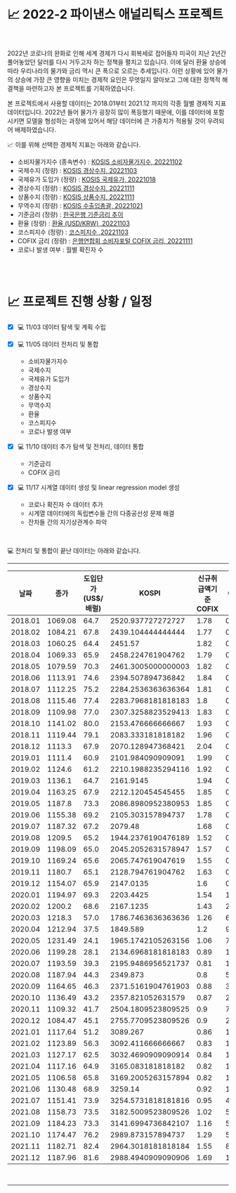 # 📈 2022-2 파이낸스 애널리틱스 프로젝트  

<br>  

 2022년 코로나의 완화로 인해 세계 경제가 다시 회복세로 접어들자 미국이 지난 2년간 풀어놓았던 달러를 다시 거두고자 하는 정책을 펼치고 있습니다. 이에 달러 환율 상승에 따라 우리나라의 물가와 금리 역시 큰 폭으로 오르는 추세입니다. 이런 상황에 있어 물가의 상승에 가장 큰 영향을 미치는 경제적 요인은 무엇일지 알아보고 그에 대한 정책적 해결책을 마련하고자 본 프로젝트를 기획하였습니다.<br>  
 
 본 프로젝트에서 사용할 데이터는 2018.01부터 2021.12 까지의 각종 월별 경제적 지표 데이터입니다. 2022년 들어 물가가 굉장히 많이 폭등했기 때문에, 이를 데이터에 포함시키면 모델을 형성하는 과정에 있어서 해당 데이터에 큰 가중치가 적용될 것이 우려되어 배제하였습니다.<br>  
 
 
📈 이를 위해 선택한 경제적 지표는 아래와 같습니다.  

  - 소비자물가지수 (종속변수) : [KOSIS 소비자물가지수, 20221102](https://kosis.kr/statHtml/statHtml.do?orgId=101&tblId=DT_1J20003&vw_cd=MT_ZTITLE&list_id=P2_6&seqNo=&lang_mode=ko&language=kor&obj_var_id=&itm_id=&conn_path=MT_ZTITLE)
  - 국제수지 (정량) : [KOSIS 경상수지, 20221103](https://kosis.kr/statHtml/statHtml.do?orgId=301&tblId=DT_301Y013&vw_cd=MT_ZTITLE&list_id=S2_301008_001&seqNo=&lang_mode=ko&language=kor&obj_var_id=&itm_id=&conn_path=MT_ZTITLE)
  - 국제유가 도입가 (정량) : [KOSIS 국제유가, 20221018](https://kosis.kr/statHtml/statHtml.do?orgId=392&tblId=DT_AA123&vw_cd=MT_ZTITLE&list_id=T_21&seqNo=&lang_mode=ko&language=kor&obj_var_id=&itm_id=&conn_path=MT_ZTITLE)
  - 경상수지 (정량) : [KOSIS 경상수지, 20221111](https://kosis.kr/statHtml/statHtml.do?orgId=301&tblId=DT_301Y017&vw_cd=MT_ZTITLE&list_id=S2_301008_001&seqNo=&lang_mode=ko&language=kor&obj_var_id=&itm_id=&conn_path=MT_ZTITLE)
  - 상품수지 (정량) : [KOSIS 상품수지, 20221111](https://kosis.kr/statHtml/statHtml.do?orgId=301&tblId=DT_301Y017&vw_cd=MT_ZTITLE&list_id=S2_301008_001&seqNo=&lang_mode=ko&language=kor&obj_var_id=&itm_id=&conn_path=MT_ZTITLE)
  - 무역수지 (정량) : [KOSIS 수출입총괄, 20221021](https://kosis.kr/statHtml/statHtml.do?orgId=134&tblId=DT_134001_001&vw_cd=MT_ZTITLE&list_id=&scrId=&seqNo=&lang_mode=ko&obj_var_id=&itm_id=&conn_path=E1&docId=0388621915&markType=S&itmNm=%EC%A0%84%EA%B5%AD)
  - 기준금리 (정량) : [한국은행 기준금리 추이](https://www.bok.or.kr/portal/singl/baseRate/list.do?dataSeCd=01&menuNo=200643)
  - 환율 (정량) : [환율 (USD/KRW) ,20221103](https://kr.investing.com/currencies/usd-krw-historical-data)
  - 코스피지수 (정량) : [코스피지수 ,20221103](https://kr.investing.com/indices/kospi-historical-data)
  - COFIX 금리 (정량) : [은행연합회 소비자포털 COFIX 금리, 20221111](https://portal.kfb.or.kr/fingoods/cofix.php)
  - 코로나 발생 여부 : 월별 확진자 수  
<br>  
<br>  

# 📈 프로젝트 진행 상황 / 일정  

- [x] 💻 11/03 데이터 탐색 및 계획 수립<br>  
  
- [x] 💻 11/05 데이터 전처리 및 통합  
  - 소비자물가지수  
  - 국제수지  
  - 국제유가 도입가  
  - 경상수지  
  - 상품수지  
  - 무역수지  
  - 환율  
  - 코스피지수  
  - 코로나 발생 여부<br>  
  
- [x] 💻 11/10 데이터 추가 탐색 및 전처리, 데이터 통합  
  - 기준금리  
  - COFIX 금리  
  
- [x] 💻 11/17 시계열 데이터 생성 및 linear regression model 생성  
  - 코로나 확진자 수 데이터 추가
  - 시계열 데이터에의 독립변수들 간의 다중공선성 문제 해결  
  - 잔차들 간의 자기상관계수 파악
  
<br>  


💻 전처리 및 통합이 끝난 데이터는 아래와 같습니다.  

***  


| 날짜      | 종가      | 도입단가 (US$/배럴) | KOSPI              | 신규취급액기준 COFIX | COVID  |
|---------|---------|---------------|--------------------|---------------|--------|
| 2018.01 | 1069.08 | 64.7          | 2520.937727272727  | 1.78          | 0      |
| 2018.02 | 1084.21 | 67.8          | 2439.104444444444  | 1.77          | 0      |
| 2018.03 | 1060.25 | 64.4          | 2451.57            | 1.82          | 0      |
| 2018.04 | 1069.33 | 65.9          | 2458.224761904762  | 1.79          | 0      |
| 2018.05 | 1079.59 | 70.3          | 2461.3005000000003 | 1.82          | 0      |
| 2018.06 | 1113.91 | 74.6          | 2394.507894736842  | 1.84          | 0      |
| 2018.07 | 1112.25 | 75.2          | 2284.2536363636364 | 1.81          | 0      |
| 2018.08 | 1115.46 | 77.4          | 2283.7968181818183 | 1.8           | 0      |
| 2018.09 | 1109.98 | 77.0          | 2307.3258823529413 | 1.83          | 0      |
| 2018.10 | 1141.02 | 80.0          | 2153.476666666667  | 1.93          | 0      |
| 2018.11 | 1119.44 | 79.1          | 2083.333181818182  | 1.96          | 0      |
| 2018.12 | 1113.3  | 67.9          | 2070.128947368421  | 2.04          | 0      |
| 2019.01 | 1111.4  | 60.9          | 2101.984090909091  | 1.99          | 0      |
| 2019.02 | 1124.6  | 61.2          | 2210.1988235294116 | 1.92          | 0      |
| 2019.03 | 1136.1  | 64.7          | 2161.9145          | 1.94          | 0      |
| 2019.04 | 1163.25 | 67.9          | 2212.120454545455  | 1.85          | 0      |
| 2019.05 | 1187.8  | 73.3          | 2086.8980952380953 | 1.85          | 0      |
| 2019.06 | 1155.38 | 69.2          | 2105.303157894737  | 1.78          | 0      |
| 2019.07 | 1187.32 | 67.2          | 2079.48            | 1.68          | 0      |
| 2019.08 | 1209.5  | 65.2          | 1944.2376190476189 | 1.52          | 0      |
| 2019.09 | 1198.09 | 65.0          | 2045.2052631578947 | 1.57          | 0      |
| 2019.10 | 1169.24 | 65.6          | 2065.747619047619  | 1.55          | 0      |
| 2019.11 | 1180.7  | 65.1          | 2128.794761904762  | 1.63          | 0      |
| 2019.12 | 1154.07 | 65.9          | 2147.0135          | 1.6           | 0      |
| 2020.01 | 1194.97 | 69.3          | 2203.4425          | 1.54          | 11     |
| 2020.02 | 1200.2  | 68.6          | 2167.1235          | 1.43          | 2920   |
| 2020.03 | 1218.3  | 57.0          | 1786.7463636363636 | 1.26          | 6855   |
| 2020.04 | 1212.94 | 37.5          | 1849.589           | 1.2           | 979    |
| 2020.05 | 1231.49 | 24.1          | 1965.1742105263156 | 1.06          | 703    |
| 2020.06 | 1199.28 | 28.1          | 2134.6968181818183 | 0.89          | 1331   |
| 2020.07 | 1193.59 | 39.3          | 2195.9486956521737 | 0.81          | 1506   |
| 2020.08 | 1187.94 | 44.3          | 2349.873           | 0.8           | 5641   |
| 2020.09 | 1164.65 | 46.3          | 2371.5161904761903 | 0.88          | 3865   |
| 2020.10 | 1136.49 | 43.2          | 2357.821052631579  | 0.87          | 2700   |
| 2020.11 | 1109.32 | 41.7          | 2504.1809523809525 | 0.9           | 7688   |
| 2020.12 | 1084.47 | 45.1          | 2755.7709523809526 | 0.9           | 26527  |
| 2021.01 | 1117.64 | 51.2          | 3089.267           | 0.86          | 17471  |
| 2021.02 | 1123.89 | 56.3          | 3092.411666666667  | 0.83          | 11467  |
| 2021.03 | 1127.17 | 62.5          | 3032.4690909090914 | 0.84          | 13414  |
| 2021.04 | 1117.16 | 64.9          | 3165.083181818182  | 0.82          | 18927  |
| 2021.05 | 1106.58 | 65.8          | 3169.2005263157894 | 0.82          | 18330  |
| 2021.06 | 1130.48 | 68.9          | 3259.14            | 0.92          | 16623  |
| 2021.07 | 1151.41 | 73.9          | 3254.5731818181816 | 0.95          | 41374  |
| 2021.08 | 1158.73 | 73.5          | 3182.5009523809526 | 1.02          | 53076  |
| 2021.09 | 1184.23 | 73.3          | 3141.6994736842107 | 1.16          | 59857  |
| 2021.10 | 1174.47 | 76.2          | 2989.873157894737  | 1.29          | 53413  |
| 2021.11 | 1182.71 | 82.4          | 2964.3018181818184 | 1.55          | 82516  |
| 2021.12 | 1187.96 | 81.6          | 2988.4940909090906 | 1.69          | 183591 |




<br>  

***
